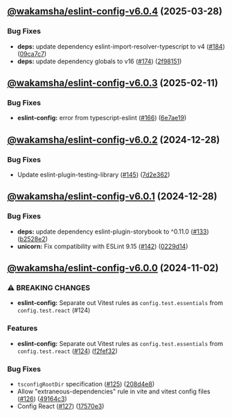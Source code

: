 ## [@wakamsha/eslint-config-v6.0.4](https://github.com/wakamsha/frontend-tools/compare/@wakamsha/eslint-config-v6.0.3...@wakamsha/eslint-config-v6.0.4) (2025-03-28)

### Bug Fixes

* **deps:** update dependency eslint-import-resolver-typescript to v4 ([#184](https://github.com/wakamsha/frontend-tools/issues/184)) ([09ca7c7](https://github.com/wakamsha/frontend-tools/commit/09ca7c7a2f8a9a6c1720b7058c24ef9bfdff914e))
* **deps:** update dependency globals to v16 ([#174](https://github.com/wakamsha/frontend-tools/issues/174)) ([2f98151](https://github.com/wakamsha/frontend-tools/commit/2f981516aff560c7f4be5328da10160bc7a5168e))

## [@wakamsha/eslint-config-v6.0.3](https://github.com/wakamsha/frontend-tools/compare/@wakamsha/eslint-config-v6.0.2...@wakamsha/eslint-config-v6.0.3) (2025-02-11)

### Bug Fixes

* **eslint-config:** error from typescript-eslint ([#166](https://github.com/wakamsha/frontend-tools/issues/166)) ([6e7ae19](https://github.com/wakamsha/frontend-tools/commit/6e7ae1908ab12fabda8a004e74e0ec6749dc6e41))

## [@wakamsha/eslint-config-v6.0.2](https://github.com/wakamsha/frontend-tools/compare/@wakamsha/eslint-config-v6.0.1...@wakamsha/eslint-config-v6.0.2) (2024-12-28)

### Bug Fixes

* Update eslint-plugin-testing-library ([#145](https://github.com/wakamsha/frontend-tools/issues/145)) ([7d2e362](https://github.com/wakamsha/frontend-tools/commit/7d2e3621c9baefe8a3b78d65ac2af7aeee7057b0))

## [@wakamsha/eslint-config-v6.0.1](https://github.com/wakamsha/frontend-tools/compare/@wakamsha/eslint-config-v6.0.0...@wakamsha/eslint-config-v6.0.1) (2024-12-28)

### Bug Fixes

* **deps:** update dependency eslint-plugin-storybook to ^0.11.0 ([#133](https://github.com/wakamsha/frontend-tools/issues/133)) ([b2528e2](https://github.com/wakamsha/frontend-tools/commit/b2528e2324469bc77df0866950335f331bb2530a))
* **unicorn:** Fix compatibility with ESLint 9.15 ([#142](https://github.com/wakamsha/frontend-tools/issues/142)) ([0229d14](https://github.com/wakamsha/frontend-tools/commit/0229d14c0d517750eb5cc5e08fc7f3bf27be5ec9))

## [@wakamsha/eslint-config-v6.0.0](https://github.com/wakamsha/frontend-tools/compare/@wakamsha/eslint-config-v5.0.2...@wakamsha/eslint-config-v6.0.0) (2024-11-02)

### ⚠ BREAKING CHANGES

* **eslint-config:** Separate out Vitest rules as `config.test.essentials` from `config.test.react` (#124)

### Features

* **eslint-config:** Separate out Vitest rules as `config.test.essentials` from `config.test.react` ([#124](https://github.com/wakamsha/frontend-tools/issues/124)) ([f2fef32](https://github.com/wakamsha/frontend-tools/commit/f2fef32d5395fa395273dea8fd84edf30a8c9243))

### Bug Fixes

* `tsconfigRootDir` specification ([#125](https://github.com/wakamsha/frontend-tools/issues/125)) ([208d4e8](https://github.com/wakamsha/frontend-tools/commit/208d4e81fef8d1296e51d13e997c5d31ef7d7e7f))
* Allow "extraneous-dependencies" rule in vite and vitest config files ([#126](https://github.com/wakamsha/frontend-tools/issues/126)) ([49164c3](https://github.com/wakamsha/frontend-tools/commit/49164c3dcd7486336e225b55981eff65d00d22bc))
* Config React ([#127](https://github.com/wakamsha/frontend-tools/issues/127)) ([17570e3](https://github.com/wakamsha/frontend-tools/commit/17570e3fe4dfd4b5e88e6bef34f04f256ac09f6c))
